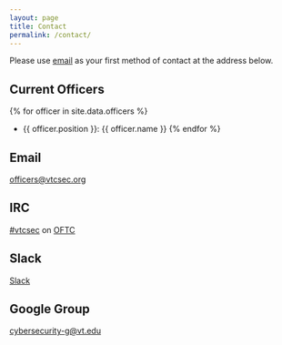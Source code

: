 ```yaml
---
layout: page
title: Contact
permalink: /contact/
---
```


Please use [email][officers@] as your first method of contact at the address below.

## Current Officers
{% for officer in site.data.officers %}
  - {{ officer.position }}: {{ officer.name }}
{% endfor %}

## Email
[officers@vtcsec.org][officers@]

## IRC
[#vtcsec][webchat] on [OFTC][oftc]

## Slack
[Slack][slack]

## Google Group
[cybersecurity-g@vt.edu][google group]

[webchat]: https://webchat.oftc.net/?channels=vtcsec
[oftc]: http://www.oftc.net/
[officers@]: mailto:officers@vtcsec.org
[google group]: https://groups.google.com/a/vt.edu/forum/#!forum/cybersecurity-g
[slack]: https://vtcsec.slack.com/
